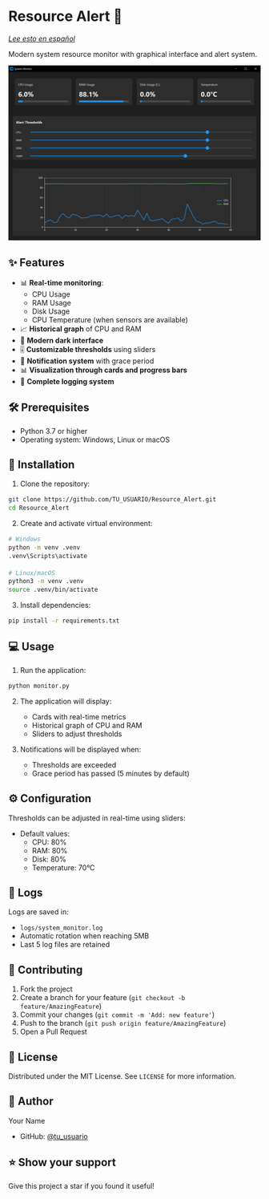 # Resource Alert 🚀

_[Lee esto en español](README.es.md)_

Modern system resource monitor with graphical interface and alert system.

![Resource Alert Preview](docs/preview.png)

## ✨ Features

- 📊 **Real-time monitoring**:
  - CPU Usage
  - RAM Usage
  - Disk Usage
  - CPU Temperature (when sensors are available)
- 📈 **Historical graph** of CPU and RAM
- 🎨 **Modern dark interface**
- 🎚️ **Customizable thresholds** using sliders
- 🔔 **Notification system** with grace period
- 📊 **Visualization through cards and progress bars**
- 📝 **Complete logging system**

## 🛠️ Prerequisites

- Python 3.7 or higher
- Operating system: Windows, Linux or macOS

## 🚀 Installation

1. Clone the repository:

```bash
git clone https://github.com/TU_USUARIO/Resource_Alert.git
cd Resource_Alert
```

2. Create and activate virtual environment:

```bash
# Windows
python -m venv .venv
.venv\Scripts\activate

# Linux/macOS
python3 -m venv .venv
source .venv/bin/activate
```

3. Install dependencies:

```bash
pip install -r requirements.txt
```

## 💻 Usage

1. Run the application:

```bash
python monitor.py
```

2. The application will display:

   - Cards with real-time metrics
   - Historical graph of CPU and RAM
   - Sliders to adjust thresholds

3. Notifications will be displayed when:
   - Thresholds are exceeded
   - Grace period has passed (5 minutes by default)

## ⚙️ Configuration

Thresholds can be adjusted in real-time using sliders:

- Default values:
  - CPU: 80%
  - RAM: 80%
  - Disk: 80%
  - Temperature: 70°C

## 📝 Logs

Logs are saved in:

- `logs/system_monitor.log`
- Automatic rotation when reaching 5MB
- Last 5 log files are retained

## 🤝 Contributing

1. Fork the project
2. Create a branch for your feature (`git checkout -b feature/AmazingFeature`)
3. Commit your changes (`git commit -m 'Add: new feature'`)
4. Push to the branch (`git push origin feature/AmazingFeature`)
5. Open a Pull Request

## 📄 License

Distributed under the MIT License. See `LICENSE` for more information.

## 👤 Author

Your Name

- GitHub: [@tu_usuario](https://github.com/tu_usuario)

## ⭐️ Show your support

Give this project a star if you found it useful!
